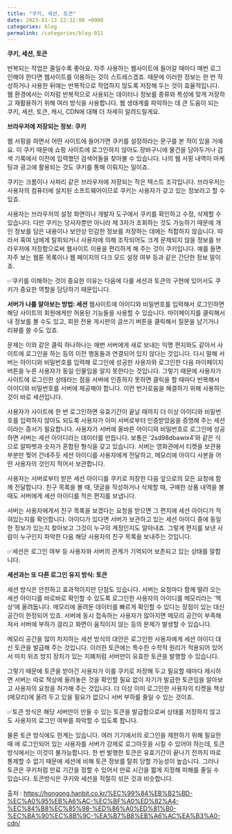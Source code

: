 ```yaml
---
title: "쿠키, 세션, 토큰"
date: 2023-01-13 22:32:00 +0900
categories: blog
permalink: /categories/blog-011
---
```


**쿠키, 세션, 토큰**

반복되는 작업은 줄일수록 좋아요. 자주 사용하는 웹사이트에 들어갈 때마다 매번 로그인해야 한다면 웹사이트를 이용하는 것이 스트레스겠죠. 때문에 이러한 정보는 한 번 작성하거나 사용한 뒤에는 반복적으로 작업하지 않도록 저장해 두는 것이 효율적입니다. 웹 환경에서는 이처럼 반복적으로 사용되는 데이터나 정보를 종류와 특성에 맞게 저장하고 재활용하기 위해 여러 방식을 사용합니다. 웹 생태계를 파악하는 데 큰 도움이 되는 쿠키, 세션, 토큰, 캐시, CDN에 대해 더 자세히 알려드릴게요. 

**브라우저에 저장되는 정보: 쿠키**
 

웹 서핑을 하면서 어떤 사이트에 들어가면 쿠키를 설정하라는 문구를 본 적이 있을 거예요. 이 쿠키 때문에 쇼핑 사이트에 로그인하지 않아도 장바구니에 물건을 담아두거나 검색 기록에서 이전에 입력했던 검색어들을 찾아볼 수 있습니다. 나의 웹 서핑 내역이 마케팅과 광고에 활용되는 것도 쿠키를 통해 이뤄지는 일이죠.

 

쿠키는 크롬이나 사파리 같은 브라우저에 저장되는 작은 텍스트 조각입니다. 브라우저는 사용자의 컴퓨터에 설치된 소프트웨어이므로 쿠키는 사용자가 갖고 있는 정보라고 할 수 있죠.

사용자는 브라우저의 설정 화면이나 개발자 도구에서 쿠키를 확인하고 수정, 삭제할 수 있습니다. 다만 쿠키는 당사자뿐만 아니라 제 3자가 조회하는 것도 가능하기 때문에 개인 정보를 담은 내용이나 보안상 민감한 정보를 저장하는 데에는 적합하지 않습니다. 따라서 혹여 남에게 탈취되거나 사용자에 의해 조작되어도 크게 문제되지 않을 정보를 브라우저에 저장함으로써 웹사이트 이용을 편리하게 해 주는 것이 쿠키입니다. 예를 들면 자주 보는 웹툰 목록이나 웹 페이지의 다크 모드 설정 여부 등과 같은 간단한 정보 말이죠.

✅쿠키를 이해하는 것이 중요한 이유는 다음에 다룰 세션과 토큰의 구현에 있어서도 쿠키가 중요한 역할을 담당하기 때문입니다.

**서버가 나를 알아보는 방법: 세션**
웹사이트에 아이디와 비밀번호를 입력해서 로그인하면 해당 사이트의 회원에게만 허용된 기능들을 사용할 수 있습니다. 마이페이지를 클릭해서 내 정보를 볼 수도 있고, 회원 전용 게시판의 글쓰기 버튼을 클릭해서 질문을 남기거나 리뷰를 쓸 수도 있죠.

 

문제는 이와 같은 클릭 하나하나는 매번 서버에게 새로 보내는 익명 편지와도 같아서 사이트에 로그인을 하는 등의 이전 행동들과 연결되어 있지 않다는 것입니다. 다시 말해 서버는 아이디와 비밀번호를 입력해 로그인에 성공한 사용자와 로그인한 다음 마이페이지 버튼을 누른 사용자가 동일 인물임을 알지 못한다는 것입니다. 그렇기 때문에 사용자가 사이트에 로그인한 상태라는 점을 서버에 인증하지 못하면 클릭을 할 때마다 반복해서 아이디와 비밀번호를 서버에 제공해야 합니다. 이런 번거로움을 해결하기 위해 사용하는 것이 바로 세션입니다.

 사용자가 사이트에 한 번 로그인하면 유효기간이 끝날 때까지 더 이상 아이디와 비밀번호를 입력하지 않아도 되도록 사용자가 이미 서버로부터 인증받았음을 증명해 주는 세션이라는 증서가 필요합니다. 사용자가 서버에 올바른 아이디와 비밀번호로 로그인에 성공하면 서버는 세션 아이디라는 데이터를 만듭니다. 보통은 ‘2sd98dbawix4’와 같은 식으로 알파벳과 숫자가 혼합된 형식을 갖고 있습니다. 서버는 영화관에서 티켓을 보관용 부분만 찢어 건네주듯 세션 아이디를 사용자에게 전달하고, 메모리에 아이디 사본을 어떤 사용자의 것인지 적어서 보관합니다.

 

사용자는 서버로부터 받은 세션 아이디를 쿠키로 저장한 다음 앞으로의 모든 요청에 함께 전달합니다. 친구 목록을 볼 때, 댓글을 작성하거나 삭제할 때, 구매한 상품 내역을 볼 때도 서버에게 세션 아이디를 적은 편지를 보냅니다.

서버는 사용자에게서 친구 목록을 보겠다는 요청을 받으면 그 편지에 세션 아이디가 적혀있는지를 확인합니다. 아이디가 있다면 서버가 보관하고 있는 세션 아이디 중에 동일한 정보가 있는지 찾아보고 그것이 누구의 계정인지도 알아내죠. 그렇게 편지를 보낸 사람이 누구인지 파악한 다음 해당 사용자의 친구 목록을 보내주는 것입니다.

✅세션은 로그인 여부 등 사용자와 서버의 관계가 기억되어 보존되고 있는 상태를 말합니다.

 
**세션과는 또 다른 로그인 유지 방식: 토큰**
 

세션 방식은 안전하고 효과적이지만 단점도 있습니다. 서버는 요청마다 함께 딸려 오는 세션 아이디를 바로바로 확인할 수 있도록 로그인한 사용자의 아이디를 메모리라는 ‘책상’에 올려둡니다. 메모리에 올려둔 데이터를 빠르게 확인할 수 있다는 장점이 있는 대신 공간이 한정되어 있죠. 서버에 동시 접속하는 사용자가 많아지면 메모리 공간이 부족해져서 서버에 부하가 걸리고 화면이 움직이지 않는 등의 문제가 발생할 수 있습니다.


 메모리 공간을 많이 차지하는 세션 방식의 대안은 로그인한 사용자에게 세션 아이디 대신 토큰을 발급해 주는 것입니다. 이러한 토큰에는 특수한 수학적 원리가 적용되어 있어서 마치 위조 방지 장치가 있는 지폐처럼 서버만이 유효한 토큰을 발행할 수 있습니다.

 그렇기 때문에 토큰을 받아간 사용자가 이를 쿠키로 저장해 두고 필요할 때마다 제시하면 서버는 따로 책상에 올려놓은 것을 확인할 필요 없이 자기가 발급한 토큰임을 알아보고 사용자의 요청을 허가해 주는 것입니다. 더 이상 이미 로그인한 사용자의 티켓을 책상(메모리)에 올려 두고 있을 필요가 없으니 서버 부하를 줄일 수 있는 것이죠.

✅토큰 방식은 해당 서버만이 만들 수 있는 토큰을 발급함으로써 상태를 저장하지 않고도 사용자의 로그인 여부를 파악할 수 있도록 합니다.

 물론 토큰 방식에도 한계는 있습니다. 여러 기기에서의 로그인을 제한하기 위해 필요한 때 에 로그인되어 있는 사용자를 서버가 강제로 로그아웃을 시킬 수 있어야 하는데, 토큰 방식에서는 이것이 불가능합니다. 한 번 발행한 토큰은 유효기간이 끝나기 전까지 따로 통제할 수 없기 때문에 세션에 비해 토큰 정보를 탈취 당할 가능성이 높습니다. 그러나 토큰은 쿠키처럼 만료 기간을 정할 수 있어서 만료 시간을 짧게 지정해 피해를 줄일 수 있습니다. 토큰방식은 쿠키와 세션을 적절히 섞은 것과 비슷합니다.

 출처 : https://hongong.hanbit.co.kr/%EC%99%84%EB%B2%BD-%EC%A0%95%EB%A6%AC-%EC%BF%A0%ED%82%A4-%EC%84%B8%EC%85%98-%ED%86%A0%ED%81%B0-%EC%BA%90%EC%8B%9C-%EA%B7%B8%EB%A6%AC%EA%B3%A0-cdn/